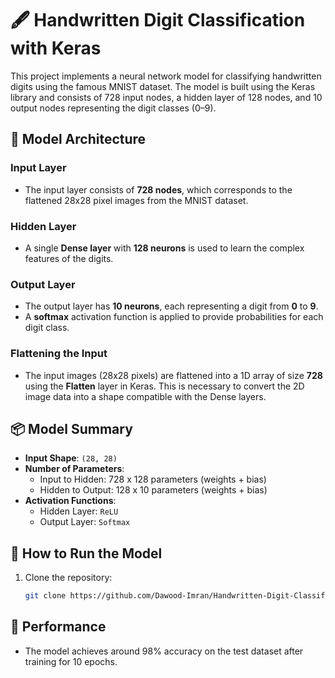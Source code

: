 # 🖋️ Handwritten Digit Classification with Keras

This project implements a neural network model for classifying handwritten digits using the famous MNIST dataset. The model is built using the Keras library and consists of 728 input nodes, a hidden layer of 128 nodes, and 10 output nodes representing the digit classes (0–9).

## 🧠 Model Architecture

### Input Layer
- The input layer consists of **728 nodes**, which corresponds to the flattened 28x28 pixel images from the MNIST dataset.

### Hidden Layer
- A single **Dense layer** with **128 neurons** is used to learn the complex features of the digits.

### Output Layer
- The output layer has **10 neurons**, each representing a digit from **0** to **9**.
- A **softmax** activation function is applied to provide probabilities for each digit class.

### Flattening the Input
- The input images (28x28 pixels) are flattened into a 1D array of size **728** using the **Flatten** layer in Keras. This is necessary to convert the 2D image data into a shape compatible with the Dense layers.

## 📦 Model Summary

- **Input Shape**: `(28, 28)`
- **Number of Parameters**: 
    - Input to Hidden: 728 x 128 parameters (weights + bias)
    - Hidden to Output: 128 x 10 parameters (weights + bias)
- **Activation Functions**:
    - Hidden Layer: `ReLU`
    - Output Layer: `Softmax`

## 🚀 How to Run the Model

1. Clone the repository:
   ```bash
   git clone https://github.com/Dawood-Imran/Handwritten-Digit-Classification.git
## 🎯 Performance
- The model achieves around 98% accuracy on the test dataset after training for 10 epochs.
